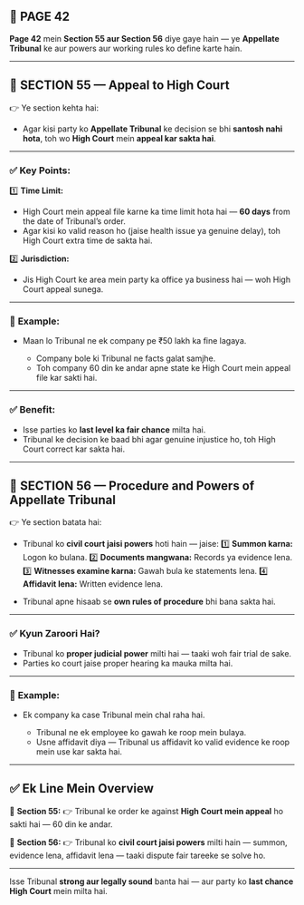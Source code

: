 ## 📄 **PAGE 42**

**Page 42** mein **Section 55 aur Section 56** diye gaye hain — ye **Appellate Tribunal** ke aur powers aur working rules ko define karte hain.

---

## 🔹 **SECTION 55 — Appeal to High Court**

👉 Ye section kehta hai:

* Agar kisi party ko **Appellate Tribunal** ke decision se bhi **santosh nahi hota**,
  toh wo **High Court** mein **appeal kar sakta hai**.

---

### ✅ **Key Points:**

1️⃣ **Time Limit:**

* High Court mein appeal file karne ka time limit hota hai — **60 days** from the date of Tribunal’s order.
* Agar kisi ko valid reason ho (jaise health issue ya genuine delay), toh High Court extra time de sakta hai.

2️⃣ **Jurisdiction:**

* Jis High Court ke area mein party ka office ya business hai — woh High Court appeal sunega.

---

### 🧩 **Example:**

* Maan lo Tribunal ne ek company pe ₹50 lakh ka fine lagaya.

  * Company bole ki Tribunal ne facts galat samjhe.
  * Toh company 60 din ke andar apne state ke High Court mein appeal file kar sakti hai.

---

### ✅ **Benefit:**

* Isse parties ko **last level ka fair chance** milta hai.
* Tribunal ke decision ke baad bhi agar genuine injustice ho, toh High Court correct kar sakta hai.

---

## 🔹 **SECTION 56 — Procedure and Powers of Appellate Tribunal**

👉 Ye section batata hai:

* Tribunal ko **civil court jaisi powers** hoti hain — jaise:
  1️⃣ **Summon karna:** Logon ko bulana.
  2️⃣ **Documents mangwana:** Records ya evidence lena.
  3️⃣ **Witnesses examine karna:** Gawah bula ke statements lena.
  4️⃣ **Affidavit lena:** Written evidence lena.

* Tribunal apne hisaab se **own rules of procedure** bhi bana sakta hai.

---

### ✅ **Kyun Zaroori Hai?**

* Tribunal ko **proper judicial power** milti hai — taaki woh fair trial de sake.
* Parties ko court jaise proper hearing ka mauka milta hai.

---

### 🧩 **Example:**

* Ek company ka case Tribunal mein chal raha hai.

  * Tribunal ne ek employee ko gawah ke roop mein bulaya.
  * Usne affidavit diya — Tribunal us affidavit ko valid evidence ke roop mein use kar sakta hai.

---

## ✅ **Ek Line Mein Overview**

📌 **Section 55:**
👉 Tribunal ke order ke against **High Court mein appeal** ho sakti hai — 60 din ke andar.

📌 **Section 56:**
👉 Tribunal ko **civil court jaisi powers** milti hain — summon, evidence lena, affidavit lena — taaki dispute fair tareeke se solve ho.

---

Isse Tribunal **strong aur legally sound** banta hai — aur party ko **last chance High Court** mein milta hai.
